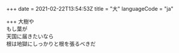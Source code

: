 +++
date = 2021-02-22T13:54:53Z
title = "大"
languageCode = "ja"

+++
大樹や  
もし葉が  
天国に届きたいなら  
根は地獄にしっかりと根を張るべきだ